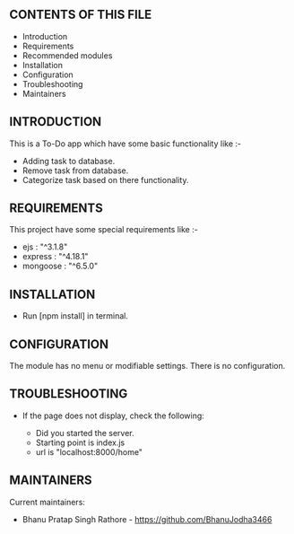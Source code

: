 CONTENTS OF THIS FILE
---------------------

 * Introduction
 * Requirements
 * Recommended modules
 * Installation
 * Configuration
 * Troubleshooting
 * Maintainers

INTRODUCTION
------------

This is a To-Do app which have some basic functionality like :-
  
   - Adding task to database.
   - Remove task from database.
   - Categorize task based on there functionality.

REQUIREMENTS
------------

This project have some special requirements like :-

   - ejs : "^3.1.8"
   - express : "^4.18.1"
   - mongoose : "^6.5.0"


INSTALLATION
------------

 * Run [npm install] in terminal.


CONFIGURATION
-------------

The module has no menu or modifiable settings. There is no configuration.


TROUBLESHOOTING
---------------

 * If the page does not display, check the following:

   - Did you started the server.
   - Starting point is index.js
   - url is "localhost:8000/home"


MAINTAINERS
-----------

Current maintainers:
 * Bhanu Pratap Singh Rathore - https://github.com/BhanuJodha3466
